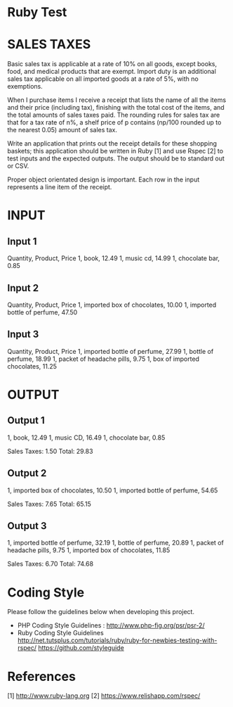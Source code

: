 Ruby Test
====


# SALES TAXES

Basic sales tax is applicable at a rate of 10% on all goods, except books, food, and medical products that are exempt. Import duty is an additional sales tax applicable on all imported goods at a rate of 5%, with no exemptions.

When I purchase items I receive a receipt that lists the name of all the items and their price (including tax), finishing with the total cost of the items, and the total amounts of sales taxes paid. The rounding rules for sales tax are that for a tax rate of n%, a shelf price of p contains (np/100 rounded up to the nearest 0.05) amount of sales tax.

Write an application that prints out the receipt details for these shopping baskets; this application should be written in Ruby [1] and use Rspec [2] to test inputs and the expected outputs. The output should be to standard out or CSV.

Proper object orientated design is important. Each row in the input represents a line item of the receipt.

# INPUT

## Input 1
Quantity, Product, Price
1, book, 12.49
1, music cd, 14.99
1, chocolate bar, 0.85

## Input 2
Quantity, Product, Price
1, imported box of chocolates, 10.00
1, imported bottle of perfume, 47.50

## Input 3
Quantity, Product, Price
1, imported bottle of perfume, 27.99
1, bottle of perfume, 18.99
1, packet of headache pills, 9.75
1, box of imported chocolates, 11.25

# OUTPUT

## Output 1
1, book, 12.49
1, music CD, 16.49
1, chocolate bar, 0.85

Sales Taxes: 1.50
Total: 29.83

## Output 2
1, imported box of chocolates, 10.50
1, imported bottle of perfume, 54.65

Sales Taxes: 7.65
Total: 65.15

## Output 3
1, imported bottle of perfume, 32.19
1, bottle of perfume, 20.89
1, packet of headache pills, 9.75
1, imported box of chocolates, 11.85

Sales Taxes: 6.70
Total: 74.68

# Coding Style
Please follow the guidelines below when developing this project.
-   PHP Coding Style Guidelines : http://www.php-fig.org/psr/psr-2/
-   Ruby Coding Style Guidelines http://net.tutsplus.com/tutorials/ruby/ruby-for-newbies-testing-with-rspec/ https://github.com/styleguide

# References
[1] http://www.ruby-lang.org
[2] https://www.relishapp.com/rspec/